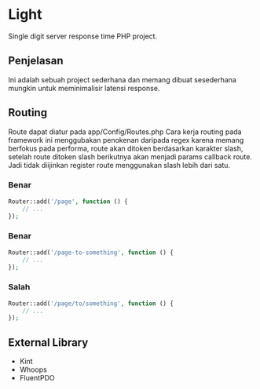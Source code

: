 # Light
Single digit server response time PHP project.

## Penjelasan
Ini adalah sebuah project sederhana dan memang dibuat
sesederhana mungkin untuk meminimalisir latensi response.

## Routing
Route dapat diatur pada app/Config/Routes.php
Cara kerja routing pada framework ini menggubakan penokenan daripada regex karena memang berfokus pada performa,
route akan ditoken berdasarkan karakter slash, setelah route ditoken slash berikutnya
akan menjadi params callback route.
Jadi tidak diijinkan register route menggunakan slash lebih dari satu.
### Benar
```php
Router::add('/page', function () {
    // ...
});
```
### Benar
```php
Router::add('/page-to-something', function () {
    // ...
});
```
### Salah
```php
Router::add('/page/to/something', function () {
    // ...
});
```

## External Library
- Kint
- Whoops
- FluentPDO